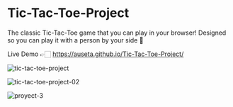 # Tic-Tac-Toe-Project
The classic Tic-Tac-Toe game that you can play in your browser! Designed so you can play it with a person by your side 🚀

Live Demo 👉🏻 https://auseta.github.io/Tic-Tac-Toe-Project/

![tic-tac-toe-project](https://user-images.githubusercontent.com/89555954/196322791-56c7a506-bdcc-412e-9526-4b214664521d.jpg)


![tic-tac-toe-project-02](https://user-images.githubusercontent.com/89555954/196323253-2b37cecf-08ee-4a15-a8b0-613a8f28b816.jpg)


![proyect-3](https://user-images.githubusercontent.com/89555954/197112048-c2070afc-476d-4c4e-9583-a456ff547c94.jpg)
